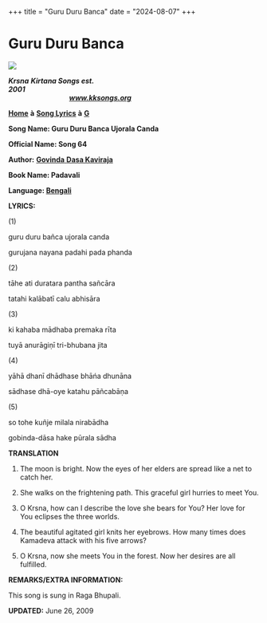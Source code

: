 +++
title = "Guru Duru Banca"
date = "2024-08-07"
+++

# Guru Duru Banca
**[![](http://kksongs.org/image_files/image002.jpg)](http://kksongs.org/)**

**_Krsna_** **_Kirtana Songs est. 2001_**                                                                                                                                                      **_www.kksongs.org_**

**[Home](http://kksongs.org/)** **à** **[Song Lyrics](http://kksongs.org/lyrics.html)** **à** **[G](http://kksongs.org/songs/song_g.html)**

**Song Name: Guru Duru Banca Ujorala Canda**

**Official Name: Song 64**

**Author:** [**Govinda** **Dasa Kaviraja**](http://kksongs.org/authors/list/govindadasa.html)

**Book Name: Padavali**

**Language: [Bengali](http://kksongs.org/language/list/bengali.html)**

**LYRICS:**

(1)

guru duru bañca ujorala canda

gurujana nayana padahi pada phanda

(2)

tāhe ati duratara pantha sañcāra

tatahi kalābatī calu abhisāra

(3)

ki kahaba mādhaba premaka rīta

tuyā anurāgiṇī tri-bhubana jita

(4)

yāhā dhanī dhādhase bhāńa dhunāna

sādhase dhā-oye katahu pāñcabāṇa

(5)

so tohe kuñje milala nirabādha

gobinda-dāsa hake pūrala sādha

**TRANSLATION**

1) The moon is bright. Now the eyes of her elders are spread like a net to catch her.

2) She walks on the frightening path. This graceful girl hurries to meet You.

3) O Krsna, how can I describe the love she bears for You? Her love for You eclipses the three worlds.

4) The beautiful agitated girl knits her eyebrows. How many times does Kamadeva attack with his five arrows?

5) O Krsna, now she meets You in the forest. Now her desires are all fulfilled.

**REMARKS/EXTRA INFORMATION:**

This song is sung in Raga Bhupali.

**UPDATED:** June 26, 2009